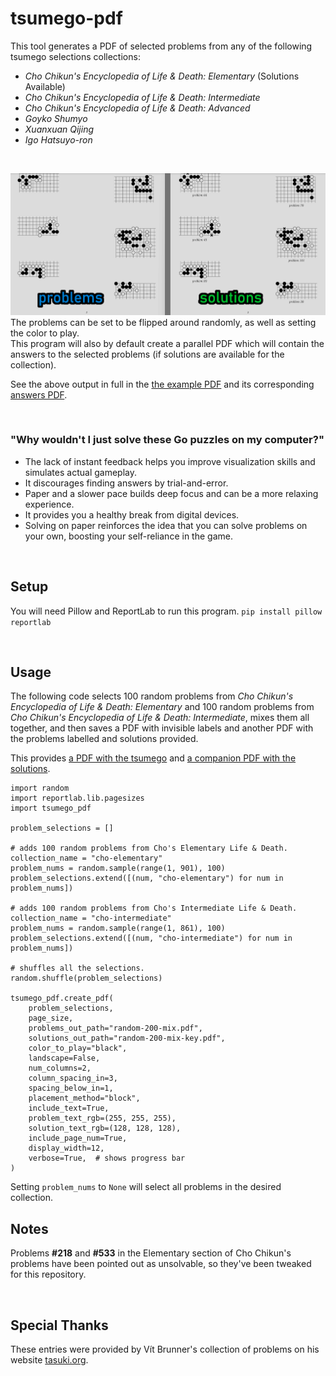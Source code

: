 # tsumego-pdf
This tool generates a PDF of selected problems from any of the following tsumego selections collections:
  - *Cho Chikun's Encyclopedia of Life &amp; Death: Elementary* (Solutions Available)
  - *Cho Chikun's Encyclopedia of Life &amp; Death: Intermediate*
  - *Cho Chikun's Encyclopedia of Life &amp; Death: Advanced*
  - *Goyko Shumyo*
  - *Xuanxuan Qijing*
  - *Igo Hatsuyo-ron*
<br>

![Tsumego](https://github.com/travisgk/tsumego-pdf/blob/main/example-outputs/outputs.png?raw=true)
The problems can be set to be flipped around randomly, as well as setting the color to play.<br>This program will also by default create a parallel PDF which will contain the answers to the selected problems (if solutions are available for the collection).

See the above output in full in the [the example PDF](https://github.com/travisgk/tsumego-pdf/blob/main/example-outputs/tsumego.pdf) and its corresponding [answers PDF](https://github.com/travisgk/tsumego-pdf/blob/main/example-outputs/tsumego-key.pdf).

<br>

### "Why wouldn't I just solve these Go puzzles on my computer?"
- The lack of instant feedback helps you improve visualization skills and simulates actual gameplay.
- It discourages finding answers by trial-and-error.
- Paper and a slower pace builds deep focus and can be a more relaxing experience.
- It provides you a healthy break from digital devices.
- Solving on paper reinforces the idea that you can solve problems on your own, boosting your self-reliance in the game.
<br>

## Setup
You will need Pillow and ReportLab to run this program.
`pip install pillow reportlab`

<br>

## Usage
The following code selects 100 random problems from *Cho Chikun's Encyclopedia of Life &amp; Death: Elementary* and 100 random problems from *Cho Chikun's Encyclopedia of Life &amp; Death: Intermediate*, mixes them all together, and then saves a PDF with invisible labels and another PDF with the problems labelled and solutions provided.

This provides [a PDF with the tsumego](https://github.com/travisgk/tsumego-pdf/blob/main/example-outputs/random-200-mix.pdf) and [a companion PDF with the solutions](https://github.com/travisgk/tsumego-pdf/blob/main/example-outputs/random-200-mix-key.pdf).

```
import random
import reportlab.lib.pagesizes
import tsumego_pdf

problem_selections = []

# adds 100 random problems from Cho's Elementary Life & Death.
collection_name = "cho-elementary"
problem_nums = random.sample(range(1, 901), 100)
problem_selections.extend([(num, "cho-elementary") for num in problem_nums])

# adds 100 random problems from Cho's Intermediate Life & Death.
collection_name = "cho-intermediate"
problem_nums = random.sample(range(1, 861), 100)
problem_selections.extend([(num, "cho-intermediate") for num in problem_nums])

# shuffles all the selections.
random.shuffle(problem_selections)

tsumego_pdf.create_pdf(
    problem_selections,
    page_size,
    problems_out_path="random-200-mix.pdf",
    solutions_out_path="random-200-mix-key.pdf",
    color_to_play="black",
    landscape=False,
    num_columns=2,
    column_spacing_in=3,
    spacing_below_in=1,
    placement_method="block",
    include_text=True,
    problem_text_rgb=(255, 255, 255),
    solution_text_rgb=(128, 128, 128),
    include_page_num=True,
    display_width=12,
    verbose=True,  # shows progress bar
)
```

Setting `problem_nums` to `None` will select all problems in the desired collection.
<br>

## Notes
Problems **#218** and **#533** in the Elementary section of Cho Chikun's problems have been pointed out as unsolvable, so they've been tweaked for this repository.

<br>

## Special Thanks
These entries were provided by Vít Brunner's collection of problems on his website [tasuki.org](https://tsumego.tasuki.org/).
